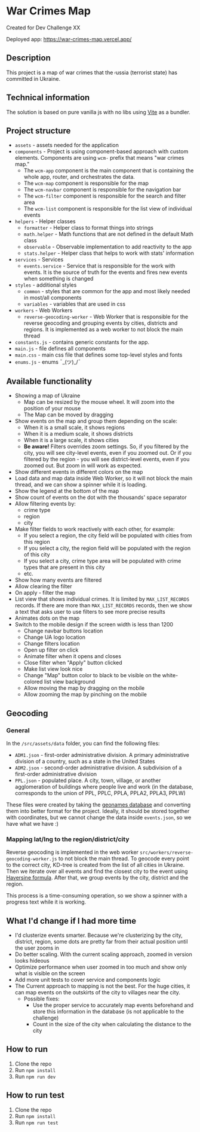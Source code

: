 # War Crimes Map
Created for Dev Challenge XX

Deployed app: https://war-crimes-map.vercel.app/

## Description
This project is a map of war crimes that the <sub><sup>r</sup></sub>ussia (terrorist state) has committed in Ukraine.

## Technical information
The solution is based on pure vanilla js with no libs using [Vite](https://vitejs.dev/) as a bundler.

## Project structure
- `assets` - assets needed for the application
- `components` - Project is using component-based approach with custom elements. Components are using `wcm-` prefix that means "war crimes map."
  - The `wcm-app` component is the main component that is containing the whole app, router, and orchestrates the data.
  - The `wcm-map` component is responsible for the map
  - The `wcm-navbar` component is responsible for the navigation bar
  - The `wcm-filter` component is responsible for the search and filter area
  - The `wcm-list` component is responsible for the list view of individual events
- `helpers` - Helper classes
  - `formatter` - Helper class to format things into strings
  - `math.helper` - Math functions that are not defined in the default Math class
  - `observable` - Observable implementation to add reactivity to the app
  - `stats.helper` - Helper class that helps to work with stats' information
- `services` - Services
  - `events.service` - Service that is responsible for the work with events. It is the source of truth for the events and fires new events when something is 
    changed
- `styles` - additional styles
  - `common` - styles that are common for the app and most likely needed in most/all components
  - `variables` - variables that are used in css
- `workers` - Web Workers
  - `reverse-geocoding-worker` - Web Worker that is responsible for the reverse geocoding and grouping events by cities, districts and regions. It is 
    implemented as a web worker to not block the main thread
- `constants.js` - contains generic constants for the app.
- `main.js` - file defines all components
- `main.css` - main css file that defines some top-level styles and fonts
- `enums.js` - enums ¯\_(ツ)_/¯

## Available functionality
- Showing a map of Ukraine
  - Map can be resized by the mouse wheel. It will zoom into the position of your mouse
  - The Map can be moved by dragging
- Show events on the map and group them depending on the scale:
  - When it is a small scale, it shows regions
  - When it is a medium scale, it shows districts
  - When it is a large scale, it shows cities
  - **Be aware!** Filters overrides zoom settings. So, if you filtered by the city, you will see city-level events, even if you zoomed out. Or if you 
    filtered by the region - you will see district-level events, even if you zoomed out. But zoom in will work as expected.
- Show different events in different colors on the map
- Load data and map data inside Web Worker, so it will not block the main thread, and we can show a spinner while it is loading.
- Show the legend at the bottom of the map
- Show count of events on the dot with the thousands' space separator
- Allow filtering events by:
  - crime type
  - region
  - city
- Make filter fields to work reactively with each other, for example:
  - If you select a region, the city field will be populated with cities from this region
  - If you select a city, the region field will be populated with the region of this city
  - If you select a city, crime type area will be populated with crime types that are present in this city
  - etc.
- Show how many events are filtered
- Allow clearing the filter
- On apply - filter the map
- List view that shows individual crimes. It is limited by `MAX_LIST_RECORDS` records. If there are more than `MAX_LIST_RECORDS` records, then we show a text 
  that 
  asks user to use filters to see more precise results
- Animates dots on the map
- Switch to the mobile design if the screen width is less than 1200
  - Change navbar buttons location
  - Change UA logo location
  - Change filters location
  - Open up filter on click
  - Animate filter when it opens and closes
  - Close filter when "Apply" button clicked
  - Make list view look nice
  - Change "Map" button color to black to be visible on the white-colored list view background
  - Allow moving the map by dragging on the mobile
  - Allow zooming the map by pinching on the mobile

## Geocoding
### General
In the `/src/assets/data` folder, you can find the following files:
- `ADM1.json` - first-order administrative division. A primary administrative division of a country, such as a state in the United States
- `ADM2.json` - second-order administrative division. A subdivision of a first-order administrative division
- `PPL.json` - populated place. A city, town, village, or another agglomeration of buildings where people live and work (in the database, corresponds to the 
  union of PPL, PPLC, PPLA, PPLA2, PPLA3, PPLW)

These files were created by taking the [geonames database](https://download.geonames.org/export/dump/) and converting them into better format for the project.
Ideally, it should be stored together with coordinates, but we cannot change the data inside `events.json`, so we have what we have :)

### Mapping lat/lng to the region/district/city
Reverse geocoding is implemented in the web worker `src/workers/reverse-geocoding-worker.js` to not block the main thread.
To geocode every point to the correct city, KD-tree is created from the list of all cities in Ukraine. 
Then we iterate over all events and find the closest city to the event using [Haversine formula](https://en.wikipedia.org/wiki/Haversine_formula).
After that, we group events by the city, district and the region.

This process is a time-consuming operation, so we show a spinner with a progress text while it is working.

## What I'd change if I had more time
- I'd clusterize events smarter.
  Because we're clusterizing by the city, district, region, some dots are pretty far from their actual position until the user 
  zooms in
- Do better scaling. With the current scaling approach, zoomed in version looks hideous
- Optimize performance when user zoomed in too much and show only what is visible on the screen
- Add more unit tests to cover service and components logic
- The Current approach to mapping is not the best. For the huge cities, it can map events on the outskirts of the city to villages near the city.
  - Possible fixes:
    - Use the proper service to accurately map events beforehand and store this information in the database (is not applicable to the challenge)
    - Count in the size of the city when calculating the distance to the city

## How to run
1. Clone the repo
2. Run `npm install`
3. Run `npm run dev`

## How to run test
1. Clone the repo
2. Run `npm install`
3. Run `npm run test`
